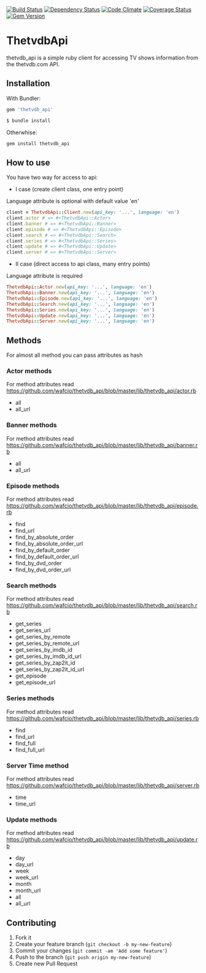 [![Build Status](https://travis-ci.org/tvapi/thetvdb_api.png?branch=master)](https://travis-ci.org/tvapi/thetvdb_api)
[![Dependency Status](https://gemnasium.com/tvapi/thetvdb_api.png)](https://gemnasium.com/tvapi/thetvdb_api)
[![Code Climate](https://codeclimate.com/github/tvapi/thetvdb_api.png)](https://codeclimate.com/github/tvapi/thetvdb_api)
[![Coverage Status](https://coveralls.io/repos/tvapi/thetvdb_api/badge.png)](https://coveralls.io/r/tvapi/thetvdb_api)
[![Gem Version](https://badge.fury.io/rb/thetvdb_api.png)](http://badge.fury.io/rb/thetvdb_api)

# ThetvdbApi

thetvdb_api is a simple ruby client for accessing TV shows information from the thetvdb.com API.

## Installation

With Bundler:

```ruby
gem 'thetvdb_api'
```

```ruby
$ bundle install
```

Otherwhise:

```ruby
gem install thetvdb_api
```

## How to use

You have two way for access to api:

* I case (create client class, one entry point)

Language attribute is optional with default value 'en'

```ruby
client = ThetvdbApi::Client.new(api_key: '...', language: 'en')
client.actor # => #<ThetvdbApi::Actor>
client.banner # => #<ThetvdbApi::Banner>
client.episode # => #<ThetvdbApi::Episode>
client.search # => #<ThetvdbApi::Search>
client.series # => #<ThetvdbApi::Series>
client.update # => #<ThetvdbApi::Update>
client.server # => #<ThetvdbApi::Server>
```

* II case (direct access to api class, many entry points)

Language attribute is required

```ruby
ThetvdbApi::Actor.new(api_key: '...', language: 'en')
ThetvdbApi::Banner.new(api_key: '...', language: 'en')
ThetvdbApi::Episode.new(api_key: '...', language: 'en')
ThetvdbApi::Search.new(api_key: '...', language: 'en')
ThetvdbApi::Series.new(api_key: '...', language: 'en')
ThetvdbApi::Update.new(api_key: '...', language: 'en')
ThetvdbApi::Server.new(api_key: '...', language: 'en')
```

## Methods

For almost all method you can pass attributes as hash

### Actor methods

For method attributes read https://github.com/wafcio/thetvdb_api/blob/master/lib/thetvdb_api/actor.rb

* all
* all_url

### Banner methods

For method attributes read https://github.com/wafcio/thetvdb_api/blob/master/lib/thetvdb_api/banner.rb

* all
* all_url

### Episode methods

For method attributes read https://github.com/wafcio/thetvdb_api/blob/master/lib/thetvdb_api/episode.rb

* find
* find_url
* find_by_absolute_order
* find_by_absolute_order_url
* find_by_default_order
* find_by_default_order_url
* find_by_dvd_order
* find_by_dvd_order_url

### Search methods

For method attributes read https://github.com/wafcio/thetvdb_api/blob/master/lib/thetvdb_api/search.rb

* get_series
* get_series_url
* get_series_by_remote
* get_series_by_remote_url
* get_series_by_imdb_id
* get_series_by_imdb_id_url
* get_series_by_zap2it_id
* get_series_by_zap2it_id_url
* get_episode
* get_episode_url

### Series methods

For method attributes read https://github.com/wafcio/thetvdb_api/blob/master/lib/thetvdb_api/series.rb

* find
* find_url
* find_full
* find_full_url


### Server Time method

For method attributes read https://github.com/wafcio/thetvdb_api/blob/master/lib/thetvdb_api/server.rb

* time
* time_url

### Update methods

For method attributes read https://github.com/wafcio/thetvdb_api/blob/master/lib/thetvdb_api/update.rb

* day
* day_url
* week
* week_url
* month
* month_url
* all
* all_url

## Contributing

1. Fork it
2. Create your feature branch (`git checkout -b my-new-feature`)
3. Commit your changes (`git commit -am 'Add some feature'`)
4. Push to the branch (`git push origin my-new-feature`)
5. Create new Pull Request
